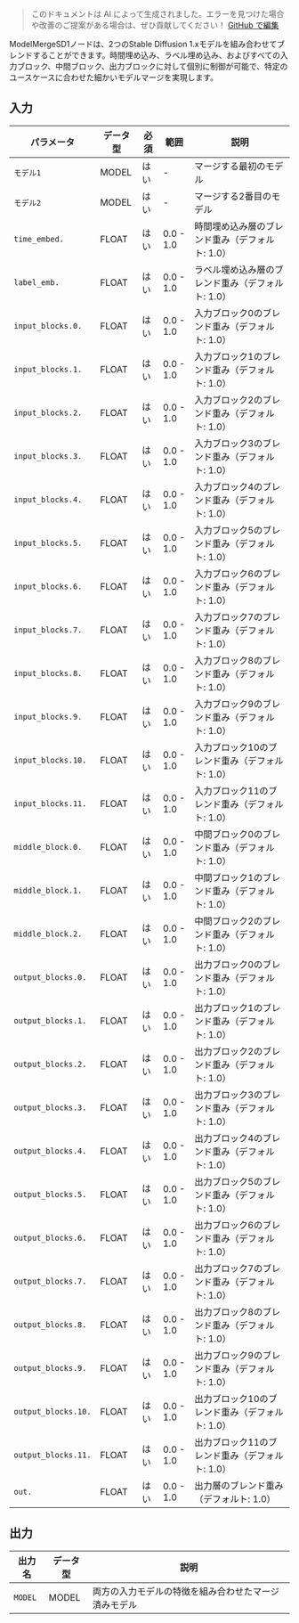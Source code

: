 > このドキュメントは AI によって生成されました。エラーを見つけた場合や改善のご提案がある場合は、ぜひ貢献してください！ [GitHub で編集](https://github.com/Comfy-Org/embedded-docs/blob/main/comfyui_embedded_docs/docs/ModelMergeSD1/ja.md)

ModelMergeSD1ノードは、2つのStable Diffusion 1.xモデルを組み合わせてブレンドすることができます。時間埋め込み、ラベル埋め込み、およびすべての入力ブロック、中間ブロック、出力ブロックに対して個別に制御が可能で、特定のユースケースに合わせた細かいモデルマージを実現します。

## 入力

| パラメータ | データ型 | 必須 | 範囲 | 説明 |
|-----------|-----------|----------|-------|-------------|
| `モデル1` | MODEL | はい | - | マージする最初のモデル |
| `モデル2` | MODEL | はい | - | マージする2番目のモデル |
| `time_embed.` | FLOAT | はい | 0.0 - 1.0 | 時間埋め込み層のブレンド重み（デフォルト: 1.0） |
| `label_emb.` | FLOAT | はい | 0.0 - 1.0 | ラベル埋め込み層のブレンド重み（デフォルト: 1.0） |
| `input_blocks.0.` | FLOAT | はい | 0.0 - 1.0 | 入力ブロック0のブレンド重み（デフォルト: 1.0） |
| `input_blocks.1.` | FLOAT | はい | 0.0 - 1.0 | 入力ブロック1のブレンド重み（デフォルト: 1.0） |
| `input_blocks.2.` | FLOAT | はい | 0.0 - 1.0 | 入力ブロック2のブレンド重み（デフォルト: 1.0） |
| `input_blocks.3.` | FLOAT | はい | 0.0 - 1.0 | 入力ブロック3のブレンド重み（デフォルト: 1.0） |
| `input_blocks.4.` | FLOAT | はい | 0.0 - 1.0 | 入力ブロック4のブレンド重み（デフォルト: 1.0） |
| `input_blocks.5.` | FLOAT | はい | 0.0 - 1.0 | 入力ブロック5のブレンド重み（デフォルト: 1.0） |
| `input_blocks.6.` | FLOAT | はい | 0.0 - 1.0 | 入力ブロック6のブレンド重み（デフォルト: 1.0） |
| `input_blocks.7.` | FLOAT | はい | 0.0 - 1.0 | 入力ブロック7のブレンド重み（デフォルト: 1.0） |
| `input_blocks.8.` | FLOAT | はい | 0.0 - 1.0 | 入力ブロック8のブレンド重み（デフォルト: 1.0） |
| `input_blocks.9.` | FLOAT | はい | 0.0 - 1.0 | 入力ブロック9のブレンド重み（デフォルト: 1.0） |
| `input_blocks.10.` | FLOAT | はい | 0.0 - 1.0 | 入力ブロック10のブレンド重み（デフォルト: 1.0） |
| `input_blocks.11.` | FLOAT | はい | 0.0 - 1.0 | 入力ブロック11のブレンド重み（デフォルト: 1.0） |
| `middle_block.0.` | FLOAT | はい | 0.0 - 1.0 | 中間ブロック0のブレンド重み（デフォルト: 1.0） |
| `middle_block.1.` | FLOAT | はい | 0.0 - 1.0 | 中間ブロック1のブレンド重み（デフォルト: 1.0） |
| `middle_block.2.` | FLOAT | はい | 0.0 - 1.0 | 中間ブロック2のブレンド重み（デフォルト: 1.0） |
| `output_blocks.0.` | FLOAT | はい | 0.0 - 1.0 | 出力ブロック0のブレンド重み（デフォルト: 1.0） |
| `output_blocks.1.` | FLOAT | はい | 0.0 - 1.0 | 出力ブロック1のブレンド重み（デフォルト: 1.0） |
| `output_blocks.2.` | FLOAT | はい | 0.0 - 1.0 | 出力ブロック2のブレンド重み（デフォルト: 1.0） |
| `output_blocks.3.` | FLOAT | はい | 0.0 - 1.0 | 出力ブロック3のブレンド重み（デフォルト: 1.0） |
| `output_blocks.4.` | FLOAT | はい | 0.0 - 1.0 | 出力ブロック4のブレンド重み（デフォルト: 1.0） |
| `output_blocks.5.` | FLOAT | はい | 0.0 - 1.0 | 出力ブロック5のブレンド重み（デフォルト: 1.0） |
| `output_blocks.6.` | FLOAT | はい | 0.0 - 1.0 | 出力ブロック6のブレンド重み（デフォルト: 1.0） |
| `output_blocks.7.` | FLOAT | はい | 0.0 - 1.0 | 出力ブロック7のブレンド重み（デフォルト: 1.0） |
| `output_blocks.8.` | FLOAT | はい | 0.0 - 1.0 | 出力ブロック8のブレンド重み（デフォルト: 1.0） |
| `output_blocks.9.` | FLOAT | はい | 0.0 - 1.0 | 出力ブロック9のブレンド重み（デフォルト: 1.0） |
| `output_blocks.10.` | FLOAT | はい | 0.0 - 1.0 | 出力ブロック10のブレンド重み（デフォルト: 1.0） |
| `output_blocks.11.` | FLOAT | はい | 0.0 - 1.0 | 出力ブロック11のブレンド重み（デフォルト: 1.0） |
| `out.` | FLOAT | はい | 0.0 - 1.0 | 出力層のブレンド重み（デフォルト: 1.0） |

## 出力

| 出力名 | データ型 | 説明 |
|-------------|-----------|-------------|
| `MODEL` | MODEL | 両方の入力モデルの特徴を組み合わせたマージ済みモデル |
